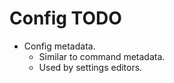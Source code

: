# Config TODO

* Config metadata.
    - Similar to command metadata.
    - Used by settings editors.